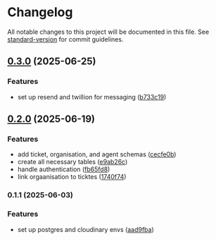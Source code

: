 # Changelog

All notable changes to this project will be documented in this file. See [standard-version](https://github.com/conventional-changelog/standard-version) for commit guidelines.

## [0.3.0](https://github.com/AristideI/SautiDesk-bn/compare/v0.2.0...v0.3.0) (2025-06-25)


### Features

* set up resend and twillion for messaging ([b733c19](https://github.com/AristideI/SautiDesk-bn/commit/b733c19e92f4b9c77eb0a57aea03c396c9767e26))

## [0.2.0](https://github.com/AristideI/SautiDesk-bn/compare/v0.1.1...v0.2.0) (2025-06-19)


### Features

* add ticket, organisation, and agent schemas ([cecfe0b](https://github.com/AristideI/SautiDesk-bn/commit/cecfe0bd2de8c766e0f663bd24dc98e1e4701f23))
* create all necessary tables ([e9ab26c](https://github.com/AristideI/SautiDesk-bn/commit/e9ab26c72c3f558bbd00170ae598494023379773))
* handle authentication ([fb65fd8](https://github.com/AristideI/SautiDesk-bn/commit/fb65fd89c00b8f79dfa8519fea44a1c52a669403))
* link orgaanisation to ticktes ([1740f74](https://github.com/AristideI/SautiDesk-bn/commit/1740f744a8650de663915622235117280b92df28))

### 0.1.1 (2025-06-03)


### Features

* set up postgres and cloudinary envs ([aad9fba](https://github.com/AristideI/SautiDesk-bn/commit/aad9fba94aff95addae381f8bfa21bdaec9c6a16))
